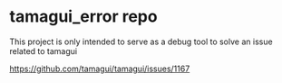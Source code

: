 # tamagui_error repo

This project is only intended to serve as a debug tool to solve an issue related to tamagui

https://github.com/tamagui/tamagui/issues/1167
